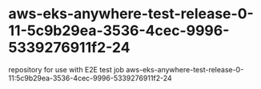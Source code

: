 # aws-eks-anywhere-test-release-0-11-5c9b29ea-3536-4cec-9996-5339276911f2-24
repository for use with E2E test job aws-eks-anywhere-test-release-0-11:5c9b29ea-3536-4cec-9996-5339276911f2-24
